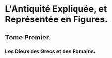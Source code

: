 # L'Antiquité Expliquée, et Représentée en Figures.

## Tome Premier.

### Les Dieux des Grecs et des Romains.
